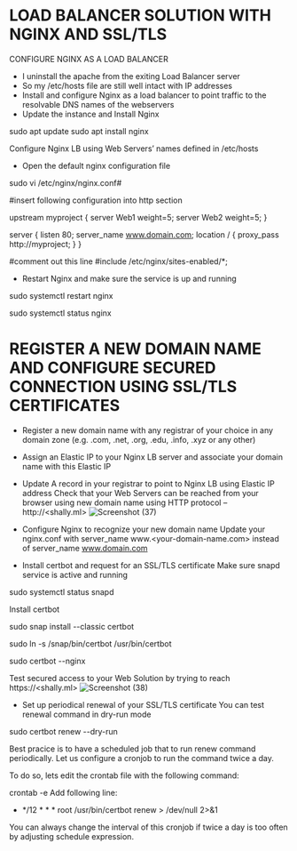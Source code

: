 # LOAD BALANCER SOLUTION WITH NGINX AND SSL/TLS
CONFIGURE NGINX AS A LOAD BALANCER
* I uninstall the apache from the exiting Load Balancer server
* So my /etc/hosts file are still well intact with IP addresses
* Install and configure Nginx as a load balancer to point traffic to the resolvable DNS names of the webservers
* Update the instance and Install Nginx

sudo apt update
sudo apt install nginx

Configure Nginx LB using Web Servers’ names defined in /etc/hosts
* Open the default nginx configuration file

sudo vi /etc/nginx/nginx.conf#

#insert following configuration into http section

 upstream myproject {
    server Web1 weight=5;
    server Web2 weight=5;
  }

server {
    listen 80;
    server_name www.domain.com;
    location / {
      proxy_pass http://myproject;
    }
  }

#comment out this line
#include /etc/nginx/sites-enabled/*;

* Restart Nginx and make sure the service is up and running

sudo systemctl restart nginx

sudo systemctl status nginx

# REGISTER A NEW DOMAIN NAME AND CONFIGURE SECURED CONNECTION USING SSL/TLS CERTIFICATES
* Register a new domain name with any registrar of your choice in any domain zone (e.g. .com, .net, .org, .edu, .info, .xyz or any other)

* Assign an Elastic IP to your Nginx LB server and associate your domain name with this Elastic IP
* Update A record in your registrar to point to Nginx LB using Elastic IP address
Check that your Web Servers can be reached from your browser using new domain name using HTTP protocol – http://<shally.ml>
![Screenshot (37)](https://user-images.githubusercontent.com/88409151/158105018-8c89ec88-d4bd-4386-9f0b-2818f87e1b49.png)

* Configure Nginx to recognize your new domain name
Update your nginx.conf with server_name www.<your-domain-name.com> instead of server_name www.domain.com
* Install certbot and request for an SSL/TLS certificate
 Make sure snapd service is active and running

sudo systemctl status snapd

Install certbot

sudo snap install --classic certbot

sudo ln -s /snap/bin/certbot /usr/bin/certbot

sudo certbot --nginx

Test secured access to your Web Solution by trying to reach https://<shally.ml>
![Screenshot (38)](https://user-images.githubusercontent.com/88409151/158105641-c5738adf-d065-40b3-8131-82126d39125c.png)

* Set up periodical renewal of your SSL/TLS certificate
You can test renewal command in dry-run mode

sudo certbot renew --dry-run

Best pracice is to have a scheduled job that to run renew command periodically. Let us configure a cronjob to run the command twice a day.

To do so, lets edit the crontab file with the following command:

crontab -e
Add following line:

* */12 * * *   root /usr/bin/certbot renew > /dev/null 2>&1


You can always change the interval of this cronjob if twice a day is too often by adjusting schedule expression.






